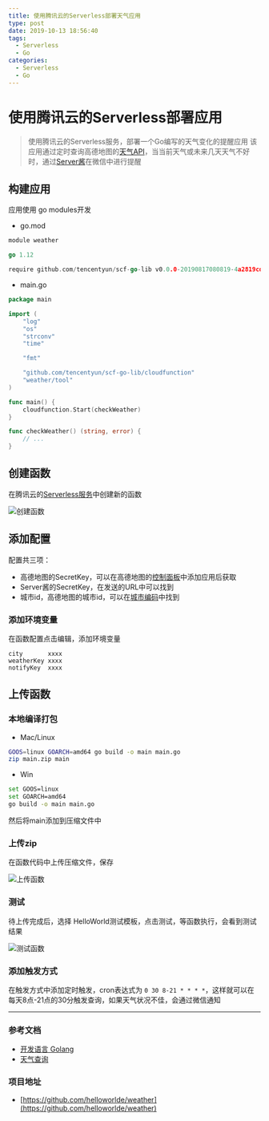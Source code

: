 ```yaml
---
title: 使用腾讯云的Serverless部署天气应用
type: post
date: 2019-10-13 18:56:40
tags:
  - Serverless
  - Go
categories:
  - Serverless
  - Go
---
```


# 使用腾讯云的Serverless部署应用

> 使用腾讯云的Serverless服务，部署一个Go编写的天气变化的提醒应用
> 该应用通过定时查询高德地图的[天气API](https://lbs.amap.com/api/webservice/guide/api/weatherinfo)，当当前天气或未来几天天气不好时，通过[Server酱](http://sc.ftqq.com)在微信中进行提醒

## 构建应用

应用使用 go modules开发

- go.mod

```go
module weather

go 1.12

require github.com/tencentyun/scf-go-lib v0.0.0-20190817080819-4a2819cda320
```

- main.go

```go
package main

import (
	"log"
	"os"
	"strconv"
	"time"

	"fmt"

	"github.com/tencentyun/scf-go-lib/cloudfunction"
	"weather/tool"
)

func main() {
	cloudfunction.Start(checkWeather)
}

func checkWeather() (string, error) {
    // ...
}
```

## 创建函数

在腾讯云的[Serverless服务](https://console.cloud.tencent.com/scf/list?rid=8&ns=default)中创建新的函数

![创建函数](https://imgconvert.csdnimg.cn/aHR0cHM6Ly9oZWxsb3dvb2Rlcy5vc3MtY24tYmVpamluZy5hbGl5dW5jcy5jb20vYmxvZy9xY2xvdWQtc2VydmVybGVzcy8lRTUlODglOUIlRTUlQkIlQkElRTUlODclQkQlRTYlOTUlQjAucG5n?x-oss-process=image/format,png)

## 添加配置

配置共三项：

- 高德地图的SecretKey，可以在高德地图的[控制面板](https://lbs.amap.com/dev/key/app)中添加应用后获取
- Server酱的SecretKey，在发送的URL中可以找到
- 城市id，高德地图的城市id，可以在[城市编码](https://lbs.amap.com/api/webservice/download)中找到

### 添加环境变量

在函数配置点击编辑，添加环境变量

```
city       xxxx
weatherKey xxxx
notifyKey  xxxx
```

## 上传函数

### 本地编译打包

- Mac/Linux

```bash
GOOS=linux GOARCH=amd64 go build -o main main.go
zip main.zip main
```

- Win

```bash
set GOOS=linux
set GOARCH=amd64
go build -o main main.go
```

然后将main添加到压缩文件中

### 上传zip

在函数代码中上传压缩文件，保存

![上传函数](https://imgconvert.csdnimg.cn/aHR0cHM6Ly9oZWxsb3dvb2Rlcy5vc3MtY24tYmVpamluZy5hbGl5dW5jcy5jb20vYmxvZy9xY2xvdWQtc2VydmVybGVzcy8lRTQlQjglOEElRTQlQkMlQTAlRTUlODclQkQlRTYlOTUlQjAucG5n?x-oss-process=image/format,png)

### 测试

待上传完成后，选择 HelloWorld测试模板，点击测试，等函数执行，会看到测试结果

![测试函数](https://imgconvert.csdnimg.cn/aHR0cHM6Ly9oZWxsb3dvb2Rlcy5vc3MtY24tYmVpamluZy5hbGl5dW5jcy5jb20vYmxvZy9xY2xvdWQtc2VydmVybGVzcy8lRTYlQjUlOEIlRTglQUYlOTUlRTUlODclQkQlRTYlOTUlQjAucG5n?x-oss-process=image/format,png)

### 添加触发方式

在触发方式中添加定时触发，cron表达式为 `0 30 8-21 * * * *`，这样就可以在每天8点-21点的30分触发查询，如果天气状况不佳，会通过微信通知

---

### 参考文档

- [开发语言 Golang](https://cloud.tencent.com/document/product/583/18032)
- [天气查询](https://lbs.amap.com/api/webservice/guide/api/weatherinfo)

### 项目地址

- [https://github.com/helloworlde/weather](https://github.com/helloworlde/weather)
